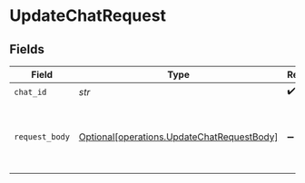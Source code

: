 # UpdateChatRequest


## Fields

| Field                                                                                          | Type                                                                                           | Required                                                                                       | Description                                                                                    | Example                                                                                        |
| ---------------------------------------------------------------------------------------------- | ---------------------------------------------------------------------------------------------- | ---------------------------------------------------------------------------------------------- | ---------------------------------------------------------------------------------------------- | ---------------------------------------------------------------------------------------------- |
| `chat_id`                                                                                      | *str*                                                                                          | :heavy_check_mark:                                                                             | N/A                                                                                            | {{chat_id}}                                                                                    |
| `request_body`                                                                                 | [Optional[operations.UpdateChatRequestBody]](../../models/operations/updatechatrequestbody.md) | :heavy_minus_sign:                                                                             | N/A                                                                                            | {<br/>"temperature": null,<br/>"system_message": "test system message"<br/>}                   |